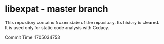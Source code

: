 # libexpat - master branch

This repository contains frozen state of the repository.
Its history is cleared. It is used only for static code
analysis with Codacy.

Commit Time: 1705034753